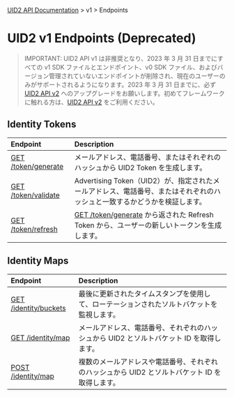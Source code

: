 [UID2 API Documentation](../../README.md) > v1 > Endpoints

# UID2 v1 Endpoints (Deprecated)

> IMPORTANT: UID2 API v1 は非推奨となり、2023 年 3 月 31 日までにすべての v1 SDK ファイルとエンドポイント、v0 SDK ファイル、およびバージョン管理されていないエンドポイントが削除され、現在のユーザーのみがサポートされるようになります。2023 年 3 月 31 日までに、必ず [UID2 API v2](../v2/upgrade/upgrade-guide.md) へのアップグレードをお願いします。初めてフレームワークに触れる方は、[UID2 API v2](../v2/README.md) をご利用ください。

## Identity Tokens

| Endpoint                                       | Description                                                                                                               |
| :--------------------------------------------- | :------------------------------------------------------------------------------------------------------------------------ |
| [GET /token/generate](./get-token-generate.md) | メールアドレス、電話番号、またはそれぞれのハッシュから UID2 Token を生成します。                                          |
| [GET /token/validate](./get-token-validate.md) | Advertising Token（UID2）が、指定されたメールアドレス、電話番号、またはそれぞれのハッシュと一致するかどうかを検証します。 |
| [GET /token/refresh](./get-token-refresh.md)   | [GET /token/generate](./get-token-generate.md) から返された Refresh Token から、ユーザーの新しいトークンを生成します。    |

## Identity Maps

| Endpoint                                           | Description                                                                                    |
| :------------------------------------------------- | :--------------------------------------------------------------------------------------------- |
| [GET /identity/buckets](./get-identity-buckets.md) | 最後に更新されたタイムスタンプを使用して、ローテーションされたソルトバケットを監視します。     |
| [GET /identity/map](./get-identity-map.md)         | メールアドレス、電話番号、それぞれのハッシュから UID2 とソルトバケット ID を取得します。       |
| [POST /identity/map](./post-identity-map.md)       | 複数のメールアドレスや電話番号、それぞれのハッシュから UID2 とソルトバケット ID を取得します。 |
